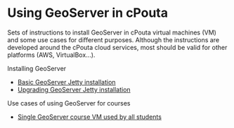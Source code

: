 # Using GeoServer in cPouta
Sets of instructions to install GeoServer in cPouta virtual machines (VM) and some use cases for different purposes. Although the instructions are developed around the cPouta cloud services, most should be valid for other platforms (AWS, VirtualBox...).

Installing GeoServer
- [Basic GeoServer Jetty installation](basic_geoserver_jetty.md)
- [Upgrading GeoServer Jetty installation](geoserver_jetty_updating.md)

Use cases of using GeoServer for courses
- [Single GeoServer course VM used by all students](single_geoserver_for_training.md)
